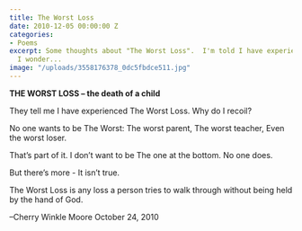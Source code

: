 ```yaml
---
title: The Worst Loss
date: 2010-12-05 00:00:00 Z
categories:
- Poems
excerpt: Some thoughts about "The Worst Loss".  I'm told I have experienced it but
  I wonder...
image: "/uploads/3558176378_0dc5fbdce511.jpg"
---
```


**THE WORST LOSS – the death of a child**

They tell me
I have experienced
The Worst Loss.
Why do I recoil?

No one wants to be
The Worst:
The worst parent,
The worst teacher,
Even the worst loser.

That’s part of it.
I don’t want to be
The one at the bottom.
No one does.

But there’s more -
It isn’t true.

The Worst Loss
is any loss
a person tries to walk through
without being held
by the hand of God.

–Cherry Winkle Moore
October 24, 2010

